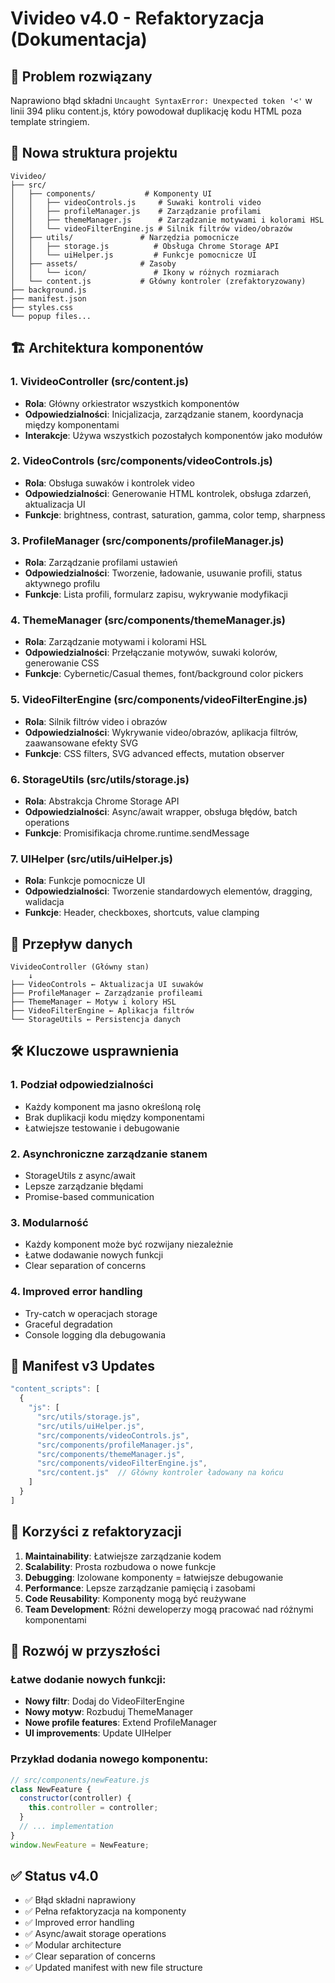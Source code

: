 # Vivideo v4.0 - Refaktoryzacja (Dokumentacja)

## 🔧 Problem rozwiązany
Naprawiono błąd składni `Uncaught SyntaxError: Unexpected token '<'` w linii 394 pliku content.js, który powodował duplikację kodu HTML poza template stringiem.

## 📁 Nowa struktura projektu

```
Vivideo/
├── src/
│   ├── components/           # Komponenty UI
│   │   ├── videoControls.js     # Suwaki kontroli video
│   │   ├── profileManager.js    # Zarządzanie profilami
│   │   ├── themeManager.js      # Zarządzanie motywami i kolorami HSL
│   │   └── videoFilterEngine.js # Silnik filtrów video/obrazów
│   ├── utils/               # Narzędzia pomocnicze
│   │   ├── storage.js          # Obsługa Chrome Storage API
│   │   └── uiHelper.js         # Funkcje pomocnicze UI
│   ├── assets/              # Zasoby
│   │   └── icon/               # Ikony w różnych rozmiarach
│   └── content.js           # Główny kontroler (zrefaktoryzowany)
├── background.js
├── manifest.json
├── styles.css
└── popup files...
```

## 🏗️ Architektura komponentów

### 1. **VivideoController** (src/content.js)
- **Rola**: Główny orkiestrator wszystkich komponentów
- **Odpowiedzialności**: Inicjalizacja, zarządzanie stanem, koordynacja między komponentami
- **Interakcje**: Używa wszystkich pozostałych komponentów jako modułów

### 2. **VideoControls** (src/components/videoControls.js)
- **Rola**: Obsługa suwaków i kontrolek video
- **Odpowiedzialności**: Generowanie HTML kontrolek, obsługa zdarzeń, aktualizacja UI
- **Funkcje**: brightness, contrast, saturation, gamma, color temp, sharpness

### 3. **ProfileManager** (src/components/profileManager.js)
- **Rola**: Zarządzanie profilami ustawień
- **Odpowiedzialności**: Tworzenie, ładowanie, usuwanie profili, status aktywnego profilu
- **Funkcje**: Lista profili, formularz zapisu, wykrywanie modyfikacji

### 4. **ThemeManager** (src/components/themeManager.js)
- **Rola**: Zarządzanie motywami i kolorami HSL
- **Odpowiedzialności**: Przełączanie motywów, suwaki kolorów, generowanie CSS
- **Funkcje**: Cybernetic/Casual themes, font/background color pickers

### 5. **VideoFilterEngine** (src/components/videoFilterEngine.js)
- **Rola**: Silnik filtrów video i obrazów
- **Odpowiedzialności**: Wykrywanie video/obrazów, aplikacja filtrów, zaawansowane efekty SVG
- **Funkcje**: CSS filters, SVG advanced effects, mutation observer

### 6. **StorageUtils** (src/utils/storage.js)
- **Rola**: Abstrakcja Chrome Storage API
- **Odpowiedzialności**: Async/await wrapper, obsługa błędów, batch operations
- **Funkcje**: Promisifikacja chrome.runtime.sendMessage

### 7. **UIHelper** (src/utils/uiHelper.js)
- **Rola**: Funkcje pomocnicze UI
- **Odpowiedzialności**: Tworzenie standardowych elementów, dragging, walidacja
- **Funkcje**: Header, checkboxes, shortcuts, value clamping

## 🔄 Przepływ danych

```
VivideoController (Główny stan)
    ↓
├── VideoControls ← Aktualizacja UI suwaków
├── ProfileManager ← Zarządzanie profileami  
├── ThemeManager ← Motyw i kolory HSL
├── VideoFilterEngine ← Aplikacja filtrów
└── StorageUtils ← Persistencja danych
```

## 🛠️ Kluczowe usprawnienia

### 1. **Podział odpowiedzialności**
- Każdy komponent ma jasno określoną rolę
- Brak duplikacji kodu między komponentami
- Łatwiejsze testowanie i debugowanie

### 2. **Asynchroniczne zarządzanie stanem**
- StorageUtils z async/await
- Lepsze zarządzanie błędami
- Promise-based communication

### 3. **Modularność**
- Każdy komponent może być rozwijany niezależnie
- Łatwe dodawanie nowych funkcji
- Clear separation of concerns

### 4. **Improved error handling**
- Try-catch w operacjach storage
- Graceful degradation
- Console logging dla debugowania

## 📝 Manifest v3 Updates

```javascript
"content_scripts": [
  {
    "js": [
      "src/utils/storage.js",
      "src/utils/uiHelper.js", 
      "src/components/videoControls.js",
      "src/components/profileManager.js",
      "src/components/themeManager.js",
      "src/components/videoFilterEngine.js",
      "src/content.js"  // Główny kontroler ładowany na końcu
    ]
  }
]
```

## 🎯 Korzyści z refaktoryzacji

1. **Maintainability**: Łatwiejsze zarządzanie kodem
2. **Scalability**: Prosta rozbudowa o nowe funkcje
3. **Debugging**: Izolowane komponenty = łatwiejsze debugowanie
4. **Performance**: Lepsze zarządzanie pamięcią i zasobami
5. **Code Reusability**: Komponenty mogą być reużywane
6. **Team Development**: Różni deweloperzy mogą pracować nad różnymi komponentami

## 🔧 Rozwój w przyszłości

### Łatwe dodanie nowych funkcji:
- **Nowy filtr**: Dodaj do VideoFilterEngine
- **Nowy motyw**: Rozbuduj ThemeManager
- **Nowe profile features**: Extend ProfileManager
- **UI improvements**: Update UIHelper

### Przykład dodania nowego komponentu:
```javascript
// src/components/newFeature.js
class NewFeature {
  constructor(controller) {
    this.controller = controller;
  }
  // ... implementation
}
window.NewFeature = NewFeature;
```

## ✅ Status v4.0
- ✅ Błąd składni naprawiony
- ✅ Pełna refaktoryzacja na komponenty
- ✅ Improved error handling
- ✅ Async/await storage operations
- ✅ Modular architecture
- ✅ Clear separation of concerns
- ✅ Updated manifest with new file structure
